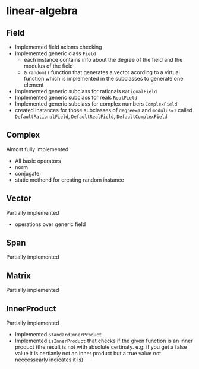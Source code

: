 # linear-algebra

## Field
* Implemented field axioms checking
* Implemented generic class `Field`
  * each instance contains info about the degree of the field and the modulus of the field
  * a `random()` function that generates a vector acording to a virtual function which is implemented in the subclasses to generate one element
* Implemented generic subclass for rationals `RationalField`
* Implemented generic subclass for reals `RealField`
* Implemented generic subclass for complex numbers `ComplexField`
* created instances for those subclasses of `degree=1` and `modulus=1` called `DefaultRationalField`, `DefaultRealField`, `DefaultComplexField`
## Complex 
Almost fully implemented
* All basic operators
* norm
* conjugate
* static methond for creating random instance
## Vector
Partially implemented
* operations over generic field
## Span
Partially implemented
## Matrix
Partially implemented

## InnerProduct
Partially implemented
* Implemented `StandardInnerProduct`
* Implemented `isInnerProduct` that checks if the given function is an inner product (the result is not with absolute certinaty. e.g: if you get a false value it is certianly not an inner product but a true value not neccessearly indicates it is)
